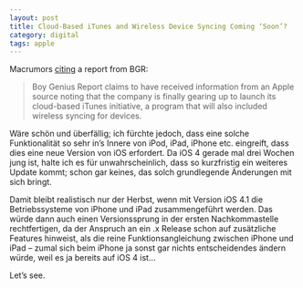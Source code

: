 ```yaml
---
layout: post
title: Cloud-Based iTunes and Wireless Device Syncing Coming ‘Soon’?
category: digital
tags: apple
---
```


Macrumors [citing](http://www.macrumors.com/2010/07/01/cloud-based-itunes-and-wireless-device-syncing-coming-soon/) a report from BGR:
> Boy Genius Report claims to have received information from an Apple source noting that the company is finally gearing up to launch its cloud-based iTunes initiative, a program that will also included wireless syncing for devices.

Wäre schön und überfällig; ich fürchte jedoch, dass eine solche Funktionalität so sehr in’s Innere von iPod, iPad, iPhone etc. eingreift, dass dies eine neue Version von iOS erfordert. Da iOS 4 gerade mal drei Wochen jung ist, halte ich es für unwahrscheinlich, dass so kurzfristig ein weiteres Update kommt; schon gar keines, das solch grundlegende Änderungen mit sich bringt.

Damit bleibt realistisch nur der Herbst, wenn mit Version iOS 4.1 die Betriebssysteme von iPhone und iPad zusammengeführt werden. Das würde dann auch einen Versionssprung in der ersten Nachkommastelle rechtfertigen, da der Anspruch an ein .x Release schon auf zusätzliche Features hinweist, als die reine Funktionsangleichung zwischen iPhone und iPad – zumal sich beim iPhone ja sonst gar nichts entscheidendes ändern würde, weil es ja bereits auf iOS 4 ist…

Let’s see.